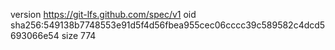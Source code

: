 version https://git-lfs.github.com/spec/v1
oid sha256:549138b7748553e91d5f4d56fbea955cec06cccc39c589582c4dcd5693066e54
size 774
